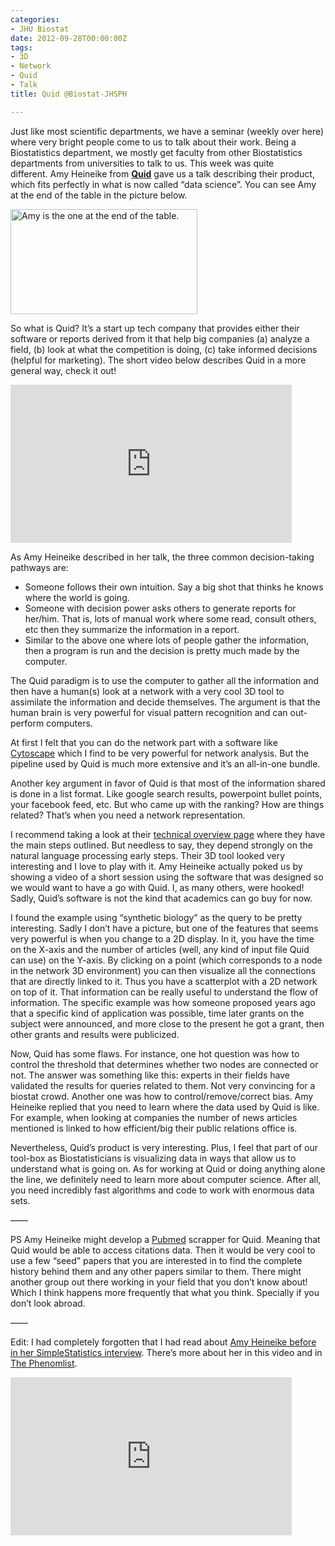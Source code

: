 ```yaml
---
categories:
- JHU Biostat
date: 2012-09-28T00:00:00Z
tags:
- 3D
- Network
- Quid
- Talk
title: Quid @Biostat-JHSPH

---
```


<p>Just like most scientific departments, we have a seminar (weekly over here) where very bright people come to us to talk about their work. Being a Biostatistics department, we mostly get faculty from other Biostatistics departments from universities to talk to us. This week was quite different. Amy Heineike from <strong><a href="http://quid.com/">Quid</a></strong> gave us a talk describing their product, which fits perfectly in what is now called &#8220;data science&#8221;. You can see Amy at the end of the table in the picture below.</p>
<p><img alt="Amy is the one at the end of the table." height="168" src="http://quid.com/img/life/team.jpg" width="299"/></p>
<p>So what is Quid? It&#8217;s a start up tech company that provides either their software or reports derived from it that help big companies (a) analyze a field, (b) look at what the competition is doing, (c) take informed decisions (helpful for marketing). The short video below describes Quid in a more general way, check it out!</p>
<p><iframe frameborder="0" height="253" src="http://www.youtube.com/embed/5hGTjhuimH0" width="450"></iframe></p>
<p>As Amy Heineike described in her talk, the three common decision-taking pathways are:</p>
<ul><li>Someone follows their own intuition. Say a big shot that thinks he knows where the world is going.</li>
<li>Someone with decision power asks others to generate reports for her/him. That is, lots of manual work where some read, consult others, etc then they summarize the information in a report.</li>
<li>Similar to the above one where lots of people gather the information, then a program is run and the decision is pretty much made by the computer.</li>
</ul><p>The Quid paradigm is to use the computer to gather all the information and then have a human(s) look at a network with a very cool 3D tool to assimilate the information and decide themselves. The argument is that the human brain is very powerful for visual pattern recognition and can out-perform computers. </p>
<p>At first I felt that you can do the network part with a software like <a href="http://www.cytoscape.org/">Cytoscape</a> which I find to be very powerful for network analysis. But the pipeline used by Quid is much more extensive and it&#8217;s an all-in-one bundle.</p>
<p>Another key argument in favor of Quid is that most of the information shared is done in a list format. Like google search results, powerpoint bullet points, your facebook feed, etc. But who came up with the ranking? How are things related? That&#8217;s when you need a network representation.</p>
<p>I recommend taking a look at their <a href="http://quid.com/technical.php">technical overview page</a> where they have the main steps outlined. But needless to say, they depend strongly on the natural language processing early steps. Their 3D tool looked very interesting and I love to play with it. Amy Heineike actually poked us by showing a video of a short session using the software that was designed so we would want to have a go with Quid. I, as many others, were hooked! Sadly, Quid&#8217;s software is not the kind that academics can go buy for now.</p>
<p>I found the example using &#8220;synthetic biology&#8221; as the query to be pretty interesting. Sadly I don&#8217;t have a picture, but one of the features that seems very powerful is when you change to a 2D display. In it, you have the time on the X-axis and the number of articles (well, any kind of input file Quid can use) on the Y-axis. By clicking on a point (which corresponds to a node in the network 3D environment) you can then visualize all the connections that are directly linked to it. Thus you have a scatterplot with a 2D network on top of it. That information can be really useful to understand the flow of information. The specific example was how someone proposed years ago that a specific kind of application was possible, time later grants on the subject were announced, and more close to the present he got a grant, then other grants and results were publicized.</p>
<p>Now, Quid has some flaws. For instance, one hot question was how to control the threshold that determines whether two nodes are connected or not. The answer was something like this: experts in their fields have validated the results for queries related to them. Not very convincing for a biostat crowd. Another one was how to control/remove/correct bias. Amy Heineike replied that you need to learn where the data used by Quid is like. For example, when looking at companies the number of news articles mentioned is linked to how efficient/big their public relations office is.</p>
<p>Nevertheless, Quid&#8217;s product is very interesting. Plus, I feel that part of our tool-box as Biostatisticians is visualizing data in ways that allow us to understand what is going on. As for working at Quid or doing anything alone the line, we definitely need to learn more about computer science. After all, you need incredibly fast algorithms and code to work with enormous data sets. </p>
<p>&#8212;&#8212;</p>
<p>PS Amy Heineike might develop a <a href="http://www.ncbi.nlm.nih.gov/pubmed/">Pubmed</a> scrapper for Quid. Meaning that Quid would be able to access citations data. Then it would be very cool to use a few &#8220;seed&#8221; papers that you are interested in to find the complete history behind them and any other papers similar to them. There might another group out there working in your field that you don&#8217;t know about! Which I think happens more frequently that what you think. Specially if you don&#8217;t look abroad.</p>
<p>&#8212;&#8212;</p>
<p>Edit: I had completely forgotten that I had read about <a href="http://simplystatistics.org/post/19572022804/interview-with-amy-heineike-director-of-mathematics">Amy Heineike before in her SimpleStatistics interview</a>. There&#8217;s more about her in this video and in <a href="http://thephenomlist.com/lists/8/people/32">The Phenomlist</a>.</p>
<p><iframe frameborder="0" height="253" src="http://www.youtube.com/embed/IVdwJvQXeg4" width="450"></iframe></p>
